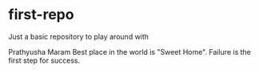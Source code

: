 # first-repo

Just a basic repository to play around with

Prathyusha Maram
Best place in the world is "Sweet Home".
Failure is the first step for success.